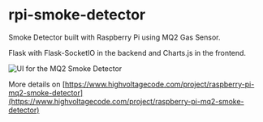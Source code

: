 # rpi-smoke-detector
Smoke Detector built with Raspberry Pi using MQ2 Gas Sensor.

Flask with Flask-SocketIO in the backend and Charts.js in the frontend. 

![UI for the MQ2 Smoke Detector](https://www.highvoltagecode.com/static/6a594ec3abf01991f12d208fbf280d66/a8200/browser.png)

More details on [https://www.highvoltagecode.com/project/raspberry-pi-mq2-smoke-detector](https://www.highvoltagecode.com/project/raspberry-pi-mq2-smoke-detector)

